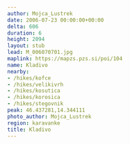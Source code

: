 ```yaml
---
author: Mojca_Lustrek
date: 2006-07-23 00:00:00+00:00
delta: 606
duration: 6
height: 2094
layout: stub
lead: M_006070701.jpg
maplink: https://mapzs.pzs.si/poi/104
name: Kladivo
nearby:
- /hikes/kofce
- /hikes/velikivrh
- /hikes/kosutica
- /hikes/korosica
- /hikes/stegovnik
peak: 46.437281,14.344111
photo_author: Mojca_Lustrek
region: karavanke
title: Kladivo
---
```

